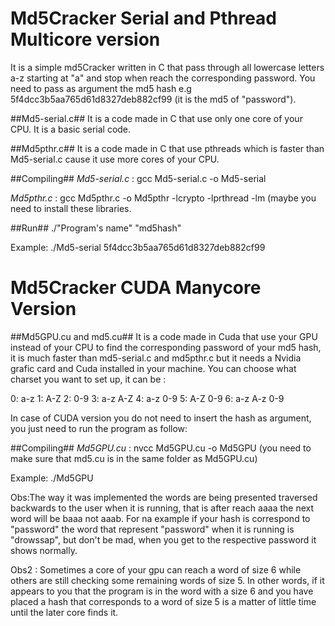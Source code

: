 # Md5Cracker Serial and Pthread Multicore version
It is a simple md5Cracker written in C that pass through all lowercase letters a-z starting at "a" and stop when reach the corresponding password.
You need to pass as argument the md5 hash e.g 5f4dcc3b5aa765d61d8327deb882cf99 (it is the md5 of "password").

##Md5-serial.c##
It is a code made in C that use only one core of your CPU. It is a basic serial code.

##Md5pthr.c##
It is a code made in C that use pthreads which is faster than Md5-serial.c cause it use more cores of your CPU.

##Compiling##
*Md5-serial.c*  : gcc Md5-serial.c -o Md5-serial

*Md5pthr.c*  : gcc Md5pthr.c -o Md5pthr -lcrypto -lprthread -lm (maybe you need to install these libraries.

##Run##
./"Program's name" "md5hash"

Example:
./Md5-serial 5f4dcc3b5aa765d61d8327deb882cf99

# Md5Cracker CUDA Manycore Version
 
##Md5GPU.cu and md5.cu##
It is a code made in Cuda that use your GPU instead of your CPU to find the corresponding password of your md5 hash, it is much faster than md5-serial.c and md5pthr.c but it needs a Nvidia grafic card and Cuda installed in your machine.
You can choose what charset you want to set up, it can be :

0: a-z
1: A-Z
2: 0-9
3: a-z A-Z
4: a-z 0-9
5: A-Z 0-9
6: a-z A-z 0-9

In case of CUDA version you do not need to insert the hash as argument, you just need to run the program as follow:

##Compiling##
*Md5GPU.cu*  : nvcc Md5GPU.cu -o Md5GPU (you need to make sure that md5.cu is in the same folder as Md5GPU.cu)

Example:
./Md5GPU

Obs:The way it was implemented the words are being presented traversed backwards to the user when it is running, that is after reach aaaa the next word will be baaa not aaab. For na example if your hash is correspond to "password" the word that represent "password" when it is running is "drowssap", but don't be mad, when you get to the respective password it shows normally.

Obs2 : Sometimes a core of your gpu can reach a word of size 6 while others are still checking some remaining words of size 5. In other words, if it appears to you that the program is in the word with a size 6 and you have placed a hash that corresponds to a word of size 5 is a matter of little time until the later core finds it. 
